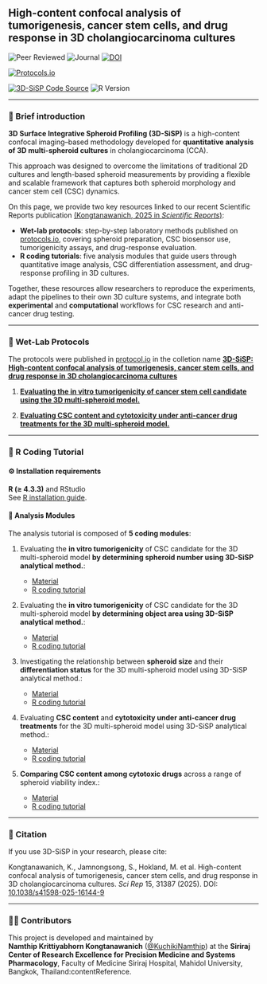 ## High-content confocal analysis of tumorigenesis, cancer stem cells, and drug response in 3D cholangiocarcinoma cultures

<!-- ✅ Research Highlights -->
![Peer Reviewed](https://img.shields.io/badge/Peer--reviewed-✔-brightgreen?style=for-the-badge&logo=academia)
![Journal](https://img.shields.io/badge/Scientific%20Reports-Nature%20Portfolio-blueviolet?style=for-the-badge&logo=nature)
[![DOI](https://img.shields.io/badge/DOI-10.1038%2Fs41598--025--16144--9-orange?style=for-the-badge&logo=doi)](https://doi.org/10.1038/s41598-025-16144-9)  

<!-- 📑 Protocols -->
[![Protocols.io](https://img.shields.io/badge/Protocols.io-Available-ff69b4?style=for-the-badge&logo=protocols.io)](https://www.protocols.io/private/ECE27AC5049811EFBE540A58A9FEAC02)  

<!-- 💻 Versions + Code -->
[![3D-SiSP Code Source](https://img.shields.io/badge/GitHub-3D--SiSP%20R%20Code%20Tutorial-lightgrey?style=social&logo=github)](https://kuchikinamthip.github.io/projects/3D-SiSP)
![R Version](https://img.shields.io/badge/R-4.3.3-276DC3?style=flat&logo=r)

---

### 📖 Brief introduction

**3D Surface Integrative Spheroid Profiling (3D-SiSP)** is a high-content confocal imaging–based methodology developed for **quantitative analysis of 3D multi-spheroid cultures** in cholangiocarcinoma (CCA). 

This approach was designed to overcome the limitations of traditional 2D cultures and length-based spheroid measurements by providing a flexible and scalable framework that captures both spheroid morphology and cancer stem cell (CSC) dynamics.  

On this page, we provide two key resources linked to our recent Scientific Reports publication [(Kongtanawanich, 2025 in *Scientific Reports*)](https://doi.org/10.1038/s41598-025-16144-9):  

- **Wet-lab protocols**: step-by-step laboratory methods published on [protocols.io](https://www.protocols.io/), covering spheroid preparation, CSC biosensor use, tumorigenicity assays, and drug-response evaluation.  
- **R coding tutorials**: five analysis modules that guide users through quantitative image analysis, CSC differentiation assessment, and drug-response profiling in 3D cultures.  

Together, these resources allow researchers to reproduce the experiments, adapt the pipelines to their own 3D culture systems, and integrate both **experimental** and **computational** workflows for CSC research and anti-cancer drug testing.

---

### 🧪 Wet-Lab Protocols
The protocols were published in [protocol.io](https://www.protocols.io/) in the colletion name [**3D-SiSP: High-content confocal analysis of tumorigenesis, cancer stem cells, and drug response in 3D cholangiocarcinoma cultures**](https://www.protocols.io/private/ECE27AC5049811EFBE540A58A9FEAC02)

1. [**Evaluating the in vitro tumorigenicity of cancer stem cell candidate using the 3D multi-spheroid model.**](https://www.protocols.io/private/94571B42046A11EFBE540A58A9FEAC02)

2. [**Evaluating CSC content and cytotoxicity under anti-cancer drug treatments for the 3D multi-spheroid model.**](https://www.protocols.io/private/CED0FA6187C711F0B2120A58A9FEAC02)

---

### 🚀 R Coding Tutorial
#### ⚙️ Installation requirements
   **R (≥ 4.3.3)** and RStudio  
   See [R installation guide](https://rstudio-education.github.io/hopr/starting.html).

#### 🔬 Analysis Modules
The analysis tutorial is composed of **5 coding modules**:  

1. Evaluating the **in vitro tumorigenicity** of CSC candidate for the 3D multi-spheroid model **by determining spheroid number using 3D-SiSP analytical method.**: 
   - [Material](https://github.com/KuchikiNamthip/3D-SiSP/tree/main/1-2_InVitroTumorigenesis/input) 
   - [R coding tutorial](https://github.com/KuchikiNamthip/3D-SiSP/blob/main/1-2_InVitroTumorigenesis/1_NoSphere/script/1_Tumorigenic_SpheroidNo_WtCutOff-SISP.html) 
   
2. Evaluating the **in vitro tumorigenicity** of CSC candidate for the 3D multi-spheroid model **by determining object area using 3D-SiSP analytical method.**: 
   - [Material](https://github.com/KuchikiNamthip/3D-SiSP/tree/main/1-2_InVitroTumorigenesis/input) 
   - [R coding tutorial](https://github.com/KuchikiNamthip/3D-SiSP/blob/main/1-2_InVitroTumorigenesis/2_ObjectValue/script/2_Tumorigenic_ObjArea_NoCutOff-SISP.html)  

3. Investigating the relationship between **spheroid size** and their **differentiation status** for the 3D multi-spheroid model using 3D-SiSP analytical method.: 
   - [Material](https://github.com/KuchikiNamthip/3D-SiSP/tree/main/3_Differentiation_Spheroid/input) 
   - [R coding tutorial](https://github.com/KuchikiNamthip/3D-SiSP/blob/main/3_Differentiation_Spheroid/script/3_DiffSpheroid_Size-SISP.html)
   
4. Evaluating **CSC content** and **cytotoxicity under anti-cancer drug treatments** for the 3D multi-spheroid model using 3D-SiSP analytical method.: 
   - [Material](https://github.com/KuchikiNamthip/3D-SiSP/tree/main/4_Cytotoxicity_DoubleYaxis/input) 
   - [R coding tutorial](https://github.com/KuchikiNamthip/3D-SiSP/blob/main/4_Cytotoxicity_DoubleYaxis/script/4_CytotoxicEvaluate_DetailExplain_A_ForPublish-SISP.html)
   
5. **Comparing CSC content among cytotoxic drugs** across a range of spheroid viability index.: 
   - [Material](https://github.com/KuchikiNamthip/3D-SiSP/tree/main/5_CompareCSCcontent_amongDrugs/input) 
   - [R coding tutorial](https://github.com/KuchikiNamthip/3D-SiSP/blob/main/5_CompareCSCcontent_amongDrugs/script/5_3D_AUCofCSCcontent_Trapizoid_ForPublish-SISP.html) 

---
### 🧮 Citation

If you use 3D-SiSP in your research, please cite:

Kongtanawanich, K., Jamnongsong, S., Hokland, M. et al. High-content confocal analysis of tumorigenesis, cancer stem cells, and drug response in 3D cholangiocarcinoma cultures. *Sci Rep* 15, 31387 (2025). DOI: [10.1038/s41598-025-16144-9](https://doi.org/10.1038/s41598-025-16144-9)

---

### 👩‍🔬 Contributors
This project is developed and maintained by  
**Namthip Krittiyabhorn Kongtanawanich** ([@KuchikiNamthip](https://kuchikinamthip.github.io/)) at the **Siriraj Center of Research Excellence for Precision Medicine and Systems Pharmacology**, Faculty of Medicine Siriraj Hospital, Mahidol University, Bangkok, Thailand:contentReference.